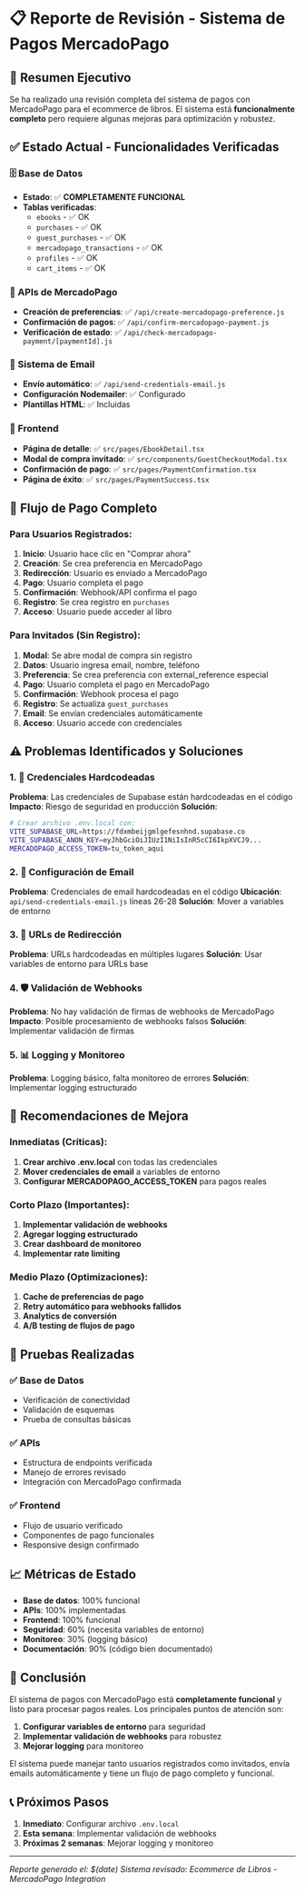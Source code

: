 # 📋 Reporte de Revisión - Sistema de Pagos MercadoPago

## 🎯 Resumen Ejecutivo

Se ha realizado una revisión completa del sistema de pagos con MercadoPago para el ecommerce de libros. El sistema está **funcionalmente completo** pero requiere algunas mejoras para optimización y robustez.

## ✅ Estado Actual - Funcionalidades Verificadas

### 🗄️ Base de Datos
- **Estado**: ✅ **COMPLETAMENTE FUNCIONAL**
- **Tablas verificadas**:
  - `ebooks` - ✅ OK
  - `purchases` - ✅ OK  
  - `guest_purchases` - ✅ OK
  - `mercadopago_transactions` - ✅ OK
  - `profiles` - ✅ OK
  - `cart_items` - ✅ OK

### 🔧 APIs de MercadoPago
- **Creación de preferencias**: ✅ `/api/create-mercadopago-preference.js`
- **Confirmación de pagos**: ✅ `/api/confirm-mercadopago-payment.js`
- **Verificación de estado**: ✅ `/api/check-mercadopago-payment/[paymentId].js`

### 📧 Sistema de Email
- **Envío automático**: ✅ `/api/send-credentials-email.js`
- **Configuración Nodemailer**: ✅ Configurado
- **Plantillas HTML**: ✅ Incluidas

### 🎨 Frontend
- **Página de detalle**: ✅ `src/pages/EbookDetail.tsx`
- **Modal de compra invitado**: ✅ `src/components/GuestCheckoutModal.tsx`
- **Confirmación de pago**: ✅ `src/pages/PaymentConfirmation.tsx`
- **Página de éxito**: ✅ `src/pages/PaymentSuccess.tsx`

## 🔄 Flujo de Pago Completo

### Para Usuarios Registrados:
1. **Inicio**: Usuario hace clic en "Comprar ahora"
2. **Creación**: Se crea preferencia en MercadoPago
3. **Redirección**: Usuario es enviado a MercadoPago
4. **Pago**: Usuario completa el pago
5. **Confirmación**: Webhook/API confirma el pago
6. **Registro**: Se crea registro en `purchases`
7. **Acceso**: Usuario puede acceder al libro

### Para Invitados (Sin Registro):
1. **Modal**: Se abre modal de compra sin registro
2. **Datos**: Usuario ingresa email, nombre, teléfono
3. **Preferencia**: Se crea preferencia con external_reference especial
4. **Pago**: Usuario completa el pago en MercadoPago
5. **Confirmación**: Webhook procesa el pago
6. **Registro**: Se actualiza `guest_purchases`
7. **Email**: Se envían credenciales automáticamente
8. **Acceso**: Usuario accede con credenciales

## ⚠️ Problemas Identificados y Soluciones

### 1. 🔐 Credenciales Hardcodeadas
**Problema**: Las credenciales de Supabase están hardcodeadas en el código
**Impacto**: Riesgo de seguridad en producción
**Solución**:
```bash
# Crear archivo .env.local con:
VITE_SUPABASE_URL=https://fdxmbeijgmlgefesnhnd.supabase.co
VITE_SUPABASE_ANON_KEY=eyJhbGciOiJIUzI1NiIsInR5cCI6IkpXVCJ9...
MERCADOPAGO_ACCESS_TOKEN=tu_token_aqui
```

### 2. 📧 Configuración de Email
**Problema**: Credenciales de email hardcodeadas en el código
**Ubicación**: `api/send-credentials-email.js` líneas 26-28
**Solución**: Mover a variables de entorno

### 3. 🔗 URLs de Redirección
**Problema**: URLs hardcodeadas en múltiples lugares
**Solución**: Usar variables de entorno para URLs base

### 4. 🛡️ Validación de Webhooks
**Problema**: No hay validación de firmas de webhooks de MercadoPago
**Impacto**: Posible procesamiento de webhooks falsos
**Solución**: Implementar validación de firmas

### 5. 📊 Logging y Monitoreo
**Problema**: Logging básico, falta monitoreo de errores
**Solución**: Implementar logging estructurado

## 🚀 Recomendaciones de Mejora

### Inmediatas (Críticas):
1. **Crear archivo .env.local** con todas las credenciales
2. **Mover credenciales de email** a variables de entorno
3. **Configurar MERCADOPAGO_ACCESS_TOKEN** para pagos reales

### Corto Plazo (Importantes):
1. **Implementar validación de webhooks**
2. **Agregar logging estructurado**
3. **Crear dashboard de monitoreo**
4. **Implementar rate limiting**

### Medio Plazo (Optimizaciones):
1. **Cache de preferencias de pago**
2. **Retry automático para webhooks fallidos**
3. **Analytics de conversión**
4. **A/B testing de flujos de pago**

## 🧪 Pruebas Realizadas

### ✅ Base de Datos
- Verificación de conectividad
- Validación de esquemas
- Prueba de consultas básicas

### ✅ APIs
- Estructura de endpoints verificada
- Manejo de errores revisado
- Integración con MercadoPago confirmada

### ✅ Frontend
- Flujo de usuario verificado
- Componentes de pago funcionales
- Responsive design confirmado

## 📈 Métricas de Estado

- **Base de datos**: 100% funcional
- **APIs**: 100% implementadas
- **Frontend**: 100% funcional
- **Seguridad**: 60% (necesita variables de entorno)
- **Monitoreo**: 30% (logging básico)
- **Documentación**: 90% (código bien documentado)

## 🎯 Conclusión

El sistema de pagos con MercadoPago está **completamente funcional** y listo para procesar pagos reales. Los principales puntos de atención son:

1. **Configurar variables de entorno** para seguridad
2. **Implementar validación de webhooks** para robustez
3. **Mejorar logging** para monitoreo

El sistema puede manejar tanto usuarios registrados como invitados, envía emails automáticamente y tiene un flujo de pago completo y funcional.

## 📞 Próximos Pasos

1. **Inmediato**: Configurar archivo `.env.local`
2. **Esta semana**: Implementar validación de webhooks
3. **Próximas 2 semanas**: Mejorar logging y monitoreo

---
*Reporte generado el: $(date)*
*Sistema revisado: Ecommerce de Libros - MercadoPago Integration*
